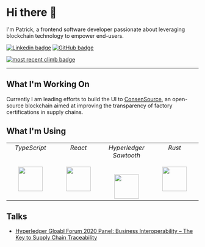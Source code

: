 # Hi there 👋

I'm Patrick, a frontend software developer passionate about leveraging blockchain technology to empower end-users.

[![Linkedin badge](https://img.shields.io/badge/-Connect-blue?style=flat-square&logo=Linkedin&logoColor=white)](https://www.linkedin.com/in/patrick-erichsen-ba36b6a4/)
[![GitHub badge](https://img.shields.io/github/followers/Patrick-Erichsen?label=follow&style=social)](https://github.com/Patrick-Erichsen)

[![most recent climb badge](https://img.shields.io/endpoint?url=https://su6nnbn0dk.execute-api.us-east-1.amazonaws.com/prod/getMountainProjectBadge?email=erich016@umn.edu)](https://www.mountainproject.com/user/200577529/patrick-erichsen)

<hr>

## What I'm Working On

Currently I am leading efforts to build the UI to [ConsenSource](consensource.io), an open-source blockchain aimed at improving the transparency of factory certifications in supply chains. 

## What I'm Using

<table>
  <tbody>
    <tr valign="top">
      <td width="25%" align="center">
        <span><i>TypeScript</i></span><br><br><br>
        <img height="64px" src="https://cdn.svgporn.com/logos/typescript-icon.svg">
      </td>
      <td width="25%" align="center">
        <span><i>React</i></span><br><br><br>
        <img height="64px" src="https://cdn.svgporn.com/logos/react.svg">
      </td>
      <td width="25%" align="center">
        <span><i>Hyperledger Sawtooth</i></span><br><br><br>
        <img height="64px" src="https://svgshare.com/i/PaS.svg">
      </td>
      <td width="25%" align="center">
        <span><i>Rust</i></span><br><br><br>
        <img height="64px" src="https://cdn.svgporn.com/logos/rust.svg">
      </td>
    </tr>
  </tbody>
</table>

## Talks

- [Hyperledger Gloabl Forum 2020 Panel: Business Interoperability – The Key to Supply Chain Traceability](https://www.youtube.com/embed/wqXvqHITsCU)
